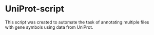 # UniProt-script
This script was created to automate the task of annotating multiple files with gene symbols using data from UniProt.
